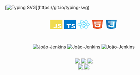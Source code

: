 [![Typing SVG](https://readme-typing-svg.demolab.com?font=Fira+Code&pause=1000&center=true&vCenter=true&width=1020&lines=Hello!+I+am+Jo%C3%A3o+Ricardo+Jr.;Welcome+to+my+profile!)](https://git.io/typing-svg)

<div style="display: inline_block" align="center"><br>
  <img align="center" alt="João-Js" height="30" width="40" src="https://raw.githubusercontent.com/devicons/devicon/master/icons/javascript/javascript-plain.svg">
  <img align="center" alt="João-Ts" height="30" width="40" src="https://raw.githubusercontent.com/devicons/devicon/master/icons/typescript/typescript-plain.svg">
  <img align="center" alt="João-React" height="30" width="40" src="https://raw.githubusercontent.com/devicons/devicon/master/icons/react/react-original.svg">
  <img align="center" alt="João-HTML" height="30" width="40" src="https://raw.githubusercontent.com/devicons/devicon/master/icons/html5/html5-original.svg">
  <img align="center" alt="João-CSS" height="30" width="40" src="https://raw.githubusercontent.com/devicons/devicon/master/icons/css3/css3-original.svg">
</div>

##

<div style="display: inline_block" align="center"><br>
  <img align="center" alt="João-Jenkins" height="30" width="80" src="https://img.shields.io/badge/jenkins-%232C5263.svg?style=for-the-badge&logo=jenkins&logoColor=white">
  <img align="center" alt="João-Jenkins" height="30" width="80" src="https://img.shields.io/badge/apache%20tomcat-%23F8DC75.svg?style=for-the-badge&logo=apache-tomcat&logoColor=black">
  <img align="center" alt="João-Jenkins" height="30" width="80" src="https://img.shields.io/badge/docker-%230db7ed.svg?style=for-the-badge&logo=docker&logoColor=white">
</div>

##

<div align="center"> 
  <a href="https://instagram.com/joaaoricardojr" target="_blank"><img src="https://img.shields.io/badge/-Instagram-%23E4405F?style=for-the-badge&logo=instagram&logoColor=white" target="_blank"></a>
  <a href = "mailto:joaoricardo.rsj@gmail.com"><img src="https://img.shields.io/badge/-Gmail-%23333?style=for-the-badge&logo=gmail&logoColor=white" target="_blank"></a>
  <a href="https://www.linkedin.com/in/joaaoricardojr" target="_blank"><img src="https://img.shields.io/badge/-LinkedIn-%230077B5?style=for-the-badge&logo=linkedin&logoColor=white" target="_blank"></a>  
</div>

<div align="center">
  <a href="https://github.com/joaaoricardojr">
  <img height="180em" src="https://github-readme-stats.vercel.app/api?username=joaaoricardojr&show_icons=true&theme=tokyonight&include_all_commits=true&count_private=true"/>
  <img height="180em" src="https://github-readme-stats.vercel.app/api/top-langs/?username=joaaoricardojr&layout=compact&langs_count=7&theme=tokyonight"/>
</div>

<!--
**joaaoricardojr/joaaoricardojr** is a ✨ _special_ ✨ repository because its `README.md` (this file) appears on your GitHub profile.

Here are some ideas to get you started:

- 🔭 I’m currently working on ...
- 🌱 I’m currently learning ...
- 👯 I’m looking to collaborate on ...
- 🤔 I’m looking for help with ...
- 💬 Ask me about ...
- 📫 How to reach me: ...
- 😄 Pronouns: ...
- ⚡ Fun fact: ...
-->
